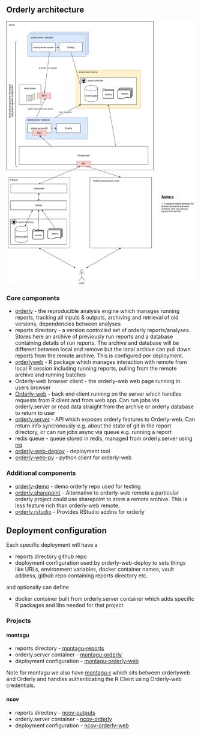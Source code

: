 ## Orderly architecture

![architecture](diagrams/orderly-architecture.png)

### Core components

* [orderly](https://github.com/vimc/orderly) - the reproducible analysis engine which manages running reports, tracking all inputs & outputs, archiving and retrieval of old versions, dependencies between analyses
* reports directory - a version controlled set of orderly reports/analyses. Stores here an archive of previously run reports and a database containing details of run reports. The archive and database will be different between local and remove but the local archive can pull down reports from the remote archive. This is configured per deployment.
* [orderlyweb](https://github.com/vimc/orderlyweb) - R package which manages interaction with remote from local R session including running reports, pulling from the remote archive and running batches
* Orderly-web browser client - the orderly-web web page running in users browser
* [Orderly-web](https://github.com/vimc/orderly-web) - back end client running on the server which handles requests from R client and from web app. Can run jobs via orderly.server or read data straight from the archive or orderly database to return to user
* [orderly.server](https://github.com/vimc/orderly.server) - API which exposes orderly features to Orderly-web. Can return info syncronously e.g. about the state of git in the report directory, or can run jobs async via queue e.g. running a report
* redis queue - queue stored in redis, managed from orderly.server using [rrq](https://github.com/mrc-ide/rrq)
* [orderly-web-deploy](https://github.com/vimc/orderly-web-deploy) - deployment tool
* [orderly-web-py](https://github.com/vimc/orderly-web-py) - python client for orderly-web

### Additional components

* [orderly-demo](https://github.com/vimc/orderly-demo) - demo orderly repo used for testing
* [orderly.sharepoint](https://github.com/vimc/orderly.sharepoint) - Alternative to orderly-web remote a particular orderly project could use sharepoint to store a remote archive. This is less feature rich than orderly-web remote.
* [orderly.rstudio](https://github.com/vimc/orderly.rstudio) - Provides RStudio addins for orderly

## Deployment configuration

Each specific deployment will have a
* reports directory github repo
* deployment configuration used by orderly-web-deploy to sets things like URLs, environment variables, docker container names, vault address, github repo containing reports directory etc.

and optionally can define
* docker container built from orderly.server container which adds specific R packages and libs needed for that project

### Projects

#### montagu
* reports directory - [montagu-reports](https://github.com/vimc/montagu-reports/)
* orderly.server container - [montagu-orderly](https://github.com/vimc/montagu-orderly/)
* deployment configuration - [montagu-orderly-web](https://github.com/vimc/montagu-orderly-web/)

Note for montagu we also have [montagu-r](https://github.com/vimc/montagu-r) which sits between orderlyweb and Orderly and handles authenticating the R Client using Orderly-web credentials.

#### ncov
* reports directory - [ncov-outputs](https://github.com/ncov-ic/ncov-outputs)
* orderly.server container - [ncov-orderly](https://github.com/ncov-ic/ncov-orderly)
* deployment configuration - [ncov-orderly-web](https://github.com/ncov-ic/ncov-orderly-web)


